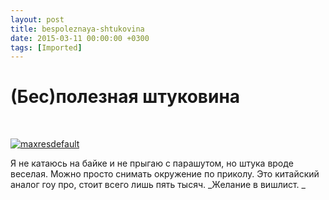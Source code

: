```yaml
---
layout: post
title: bespoleznaya-shtukovina
date: 2015-03-11 00:00:00 +0300
tags: [Imported]
---
```

# (Бес)полезная штуковина

 

[![maxresdefault](https://vlaim.s3.amazonaws.com/uploads/2015/03/maxresdefault-1024x576.jpg)](https://vlaim.s3.amazonaws.com/uploads/2015/03/maxresdefault.jpg)

Я не катаюсь на байке и не прыгаю с парашутом, но штука вроде веселая. Можно просто снимать окружение по приколу. Это китайский аналог гоу про, стоит всего лишь пять тысяч. _Желание в вишлист. _